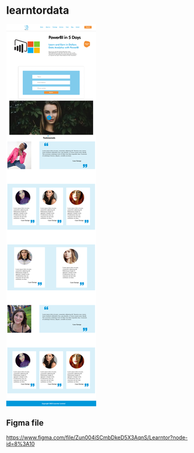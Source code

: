 # learntordata 

![Landing-page](Landing-page.png)


## Figma file 
https://www.figma.com/file/Zun004iSCmbDkeD5X3AqnS/Learntor?node-id=8%3A10


